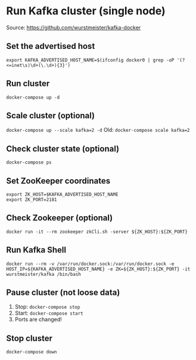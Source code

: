 # Run Kafka cluster (single node)

Source: https://github.com/wurstmeister/kafka-docker

## Set the advertised host
`export KAFKA_ADVERTISED_HOST_NAME=$(ifconfig docker0 | grep -oP '(?<=inet\s)\d+(\.\d+){3}')`

## Run cluster
`docker-compose up -d`

## Scale cluster (optional)
`docker-compose up --scale kafka=2 -d`
Old: `docker-compose scale kafka=2`

## Check cluster state (optional)
`docker-compose ps`

## Set ZooKeeper coordinates
```
export ZK_HOST=$KAFKA_ADVERTISED_HOST_NAME
export ZK_PORT=2181
```

## Check Zookeeper (optional)
`docker run -it --rm zookeeper zkCli.sh -server ${ZK_HOST}:${ZK_PORT}`

## Run Kafka Shell
`docker run --rm -v /var/run/docker.sock:/var/run/docker.sock -e HOST_IP=${KAFKA_ADVERTISED_HOST_NAME} -e ZK=${ZK_HOST}:${ZK_PORT} -it wurstmeister/kafka /bin/bash`

## Pause cluster (not loose data)
1. Stop: `docker-compose stop`
1. Start: `docker-compose start`
1. Ports are changed!

## Stop cluster
`docker-compose down`
